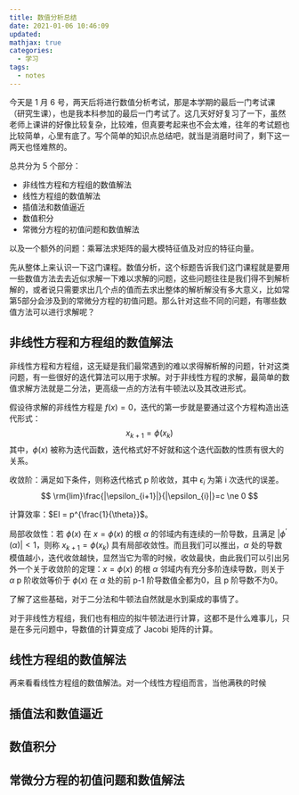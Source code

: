 ```yaml
---
title: 数值分析总结
date: 2021-01-06 10:46:09
updated:
mathjax: true
categories:
  - 学习
tags:
  - notes
---
```


今天是 1 月 6 号，两天后将进行数值分析考试，那是本学期的最后一门考试课（研究生课），也是我本科参加的最后一门考试了。这几天好好复习了一下，虽然老师上课讲的好像比较复杂，比较难，但真要考起来也不会太难，往年的考试题也比较简单，心里有底了。写个简单的知识点总结吧，就当是消磨时间了，剩下这一两天也怪难熬的。

<!--more-->

总共分为 5 个部分：

+ 非线性方程和方程组的数值解法
+ 线性方程组的数值解法
+ 插值法和数值逼近
+ 数值积分
+ 常微分方程的初值问题和数值解法

以及一个额外的问题：乘幂法求矩阵的最大模特征值及对应的特征向量。

先从整体上来认识一下这门课程。数值分析，这个标题告诉我们这门课程就是要用一些数值方法去去近似求解一下难以求解的问题，这些问题往往是我们得不到解析解的，或者说只需要求出几个点的值而去求出整体的解析解没有多大意义，比如常第5部分会涉及到的常微分方程的初值问题。那么针对这些不同的问题，有哪些数值方法可以进行求解呢？

## 非线性方程和方程组的数值解法

非线性方程和方程组，这无疑是我们最常遇到的难以求得解析解的问题，针对这类问题，有一些很好的迭代算法可以用于求解。对于非线性方程的求解，最简单的数值求解方法就是二分法，更高级一点的方法有牛顿法以及其改进形式。

假设待求解的非线性方程是 $f(x) = 0$，迭代的第一步就是要通过这个方程构造出迭代形式：
$$
x_{k+1} = \phi(x_{k})
$$
其中，$\phi(x)$ 被称为迭代函数，迭代格式好不好就和这个迭代函数的性质有很大的关系。

收敛阶：满足如下条件，则称迭代格式 p 阶收敛，其中 $\epsilon_{i}$ 为第 i 次迭代的误差。
$$
\rm{lim}\frac{|\epsilon_{i+1}|}{|\epsilon_{i}|}=c \ne 0
$$


计算效率：$EI = p^{\frac{1}{\theta}}$。

局部收敛性：若 $\phi(x)$ 在 $x = \phi(x)$ 的根 $\alpha$ 的邻域内有连续的一阶导数，且满足 $|\phi^{'}(\alpha)| < 1$，则称 $x_{k+1} = \phi(x_{k})$ 具有局部收敛性。而且我们可以推出，$\alpha$ 处的导数模值越小，迭代收敛越快，显然当它为零的时候，收敛最快，由此我们可以引出另外一个关于收敛阶的定理：$x=\phi(x)$ 的根 $\alpha$ 邻域内有充分多阶连续导数，则关于 $\alpha$ p 阶收敛等价于 $\phi(x)$ 在 $\alpha$ 处的前 p-1 阶导数值全都为0，且 p 阶导数不为0。

了解了这些基础，对于二分法和牛顿法自然就是水到渠成的事情了。

对于非线性方程组，我们也有相应的拟牛顿法进行计算，这都不是什么难事儿，只是在多元问题中，导数值的计算变成了 Jacobi 矩阵的计算。

## 线性方程组的数值解法

再来看看线性方程组的数值解法。对一个线性方程组而言，当他满秩的时候

## 插值法和数值逼近

## 数值积分

## 常微分方程的初值问题和数值解法